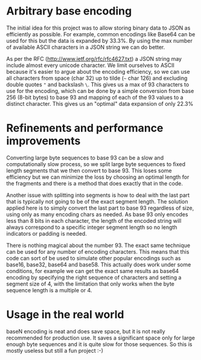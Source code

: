 # Arbitrary base encoding

The initial idea for this project was to allow storing binary data to JSON as efficiently as possible. For example, common encodings like Base64 can be used for this but the data is expanded by 33.3%. By using the max number of available ASCII characters in a JSON string we can do better.

As per the RFC (http://www.ietf.org/rfc/rfc4627.txt) a JSON string may include almost every unicode character. We limit ourselves to ASCII because it's easier to argue about the encoding efficiency, so we can use all characters from space (char 32) up to tilde (`~` char 126) and excluding double quotes `"` and backslash `\`. This gives us a max of 93 characters to use for the encoding, which can be done by a simple conversion from base 256 (8-bit bytes) to base 93 and mapping of each of the 93 values to a distinct character. This gives us an "optimal" data expansion of only 22.3%

# Refinements and performance improvements

Converting large byte sequences to base 93 can be a slow and computationally slow process, so we split large byte sequences to fixed length segments that we then convert to base 93. This loses some efficiency but we can minimize the loss by choosing an optimal length for the fragments and there is a method that does exactly that in the code.

Another issue with splitting into segments is how to deal with the last part that is typically not going to be of the exact segment length. The solution applied here is to simply convert the last part to base 93 regardless of size, using only as many encoding chars as needed. As base 93 only encodes less than 8 bits in each character, the length of the encoded string will always correspond to a specific integer segment length so no length indicators or padding is needed.

There is nothing magical about the number 93. The exact same technique can be used for any number of encoding characters. This means that this code can sort of be used to simulate other popular encodings such as base16, base32, base64 and base58. This actually does work under some conditions, for example we can get the exact same results as base64 encoding by specifying the right sequence of characters and setting a segment size of 4, with the limitation that only works when the byte sequence length is a multiple or 4.

# Usage in the real world

baseN encoding is neat and does save space, but it is not really recommended for production use. It saves a significant space only for large enough byte sequences and it is quite slow for those sequences. So this is mostly useless but still a fun project :-)


